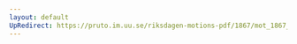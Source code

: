 ```yaml
---
layout: default
UpRedirect: https://pruto.im.uu.se/riksdagen-motions-pdf/1867/mot_1867__ak__80.pdf
---
```

